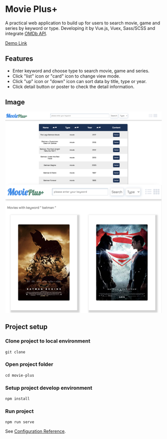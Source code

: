 # Movie Plus+

A practical web application to build up for users to search movie, game and series by keyword or type.
Developing it by Vue.js, Vuex, Sass/SCSS and integrate [OMDb API](http://www.omdbapi.com/).

[Demo Link](https://marcolin1.github.io/moviePlus/)

## Features

- Enter keyword and choose type to search movie, game and series.
- Click "list" icon or "card" icon to change view mode.
- Click "up" icon or "down" icon can sort data by title, type or year.
- Click detail button or poster to check the detail information.

## Image

![image](https://github.com/MarcoLin1/moviePlus/blob/master/src/assets/listMode.png)
![image](https://github.com/MarcoLin1/moviePlus/blob/master/src/assets/cardMode.png)

## Project setup

### Clone project to local environment

```
git clone
```

### Open project folder

```
cd movie-plus
```

### Setup project develop environment

```
npm install
```

### Run project

```
npm run serve
```

See [Configuration Reference](https://cli.vuejs.org/config/).
